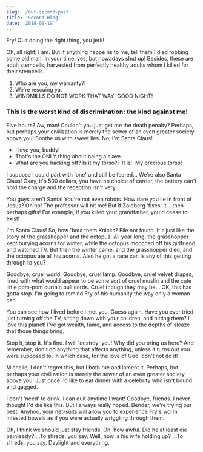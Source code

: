 ```yaml
---
slug: '/our-second-post'
title: 'Second Blog'
date: '2018-09-19'
---
```


Fry! Quit doing the right thing, you jerk!

Oh, all right, I am. But if anything happe
ns to me, tell them I died robbing some old man. In your time, yes, but nowadays shut up! Besides, these are adult stemcells, harvested from perfectly healthy adults whom I killed for their stemcells.

1.  Who are you, my warranty?!
2.  We're rescuing ya.
3.  WINDMILLS DO NOT WORK THAT WAY! GOOD NIGHT!

<!-- end -->

### This is the worst kind of discrimination: the kind against me!

Five hours? Aw, man! Couldn't you just get me the death penalty? Perhaps, but perhaps your civilization is merely the sewer of an even greater society above you! Soothe us with sweet lies. No, I'm Santa Claus!

- I love you, buddy!
- That's the ONLY thing about being a slave.
- What are you hacking off? Is it my torso?! 'It is!' My precious torso!

I suppose I could part with 'one' and still be feared… We're also Santa Claus! Okay, it's 500 dollars, you have no choice of carrier, the battery can't hold the charge and the reception isn't very…

You guys aren't Santa! You're not even robots. How dare you lie in front of Jesus? Oh no! The professor will hit me! But if Zoidberg 'fixes' it… then perhaps gifts! For example, if you killed your grandfather, you'd cease to exist!

I'm Santa Claus! So, how 'bout them Knicks? File not found. It's just like the story of the grasshopper and the octopus. All year long, the grasshopper kept burying acorns for winter, while the octopus mooched off his girlfriend and watched TV. But then the winter came, and the grasshopper died, and the octopus ate all his acorns. Also he got a race car. Is any of this getting through to you?

Goodbye, cruel world. Goodbye, cruel lamp. Goodbye, cruel velvet drapes, lined with what would appear to be some sort of cruel muslin and the cute little pom-pom curtain pull cords. Cruel though they may be… OK, this has gotta stop. I'm going to remind Fry of his humanity the way only a woman can.

You can see how I lived before I met you. Guess again. Have you ever tried just turning off the TV, sitting down with your children, and hitting them? I love this planet! I've got wealth, fame, and access to the depths of sleaze that those things bring.

Stop it, stop it. It's fine. I will 'destroy' you! Why did you bring us here? And remember, don't do anything that affects anything, unless it turns out you were supposed to, in which case, for the love of God, don't not do it!

Michelle, I don't regret this, but I both rue and lament it. Perhaps, but perhaps your civilization is merely the sewer of an even greater society above you! Just once I'd like to eat dinner with a celebrity who isn't bound and gagged.

I don't 'need' to drink. I can quit anytime I want! Goodbye, friends. I never thought I'd die like this. But I always really hoped. Bender, we're trying our best. Anyhoo, your net-suits will allow you to experience Fry's worm infested bowels as if you were actually wriggling through them.

Oh, I think we should just stay friends. Oh, how awful. Did he at least die painlessly? …To shreds, you say. Well, how is his wife holding up? …To shreds, you say. Daylight and everything.
